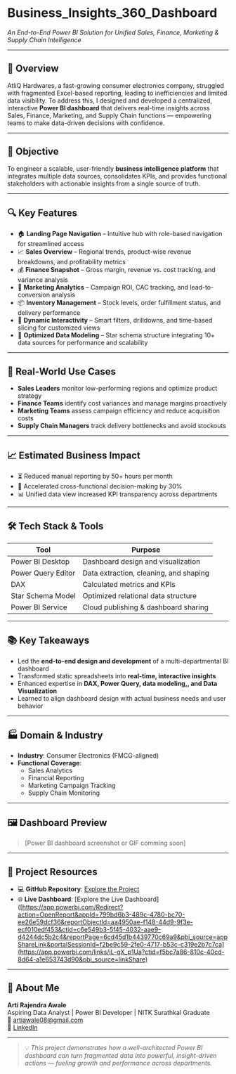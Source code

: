 # Business_Insights_360_Dashboard
*An End-to-End Power BI Solution for Unified Sales, Finance, Marketing & Supply Chain Intelligence*

---

## 📌 Overview  
AtliQ Hardwares, a fast-growing consumer electronics company, struggled with fragmented Excel-based reporting, leading to inefficiencies and limited data visibility. To address this, I designed and developed a centralized, interactive **Power BI dashboard** that delivers real-time insights across Sales, Finance, Marketing, and Supply Chain functions — empowering teams to make data-driven decisions with confidence.

---

## 🎯 Objective  
To engineer a scalable, user-friendly **business intelligence platform** that integrates multiple data sources, consolidates KPIs, and provides functional stakeholders with actionable insights from a single source of truth.

---

## 🔍 Key Features  
- 🏠 **Landing Page Navigation** – Intuitive hub with role-based navigation for streamlined access  
- 📈 **Sales Overview** – Regional trends, product-wise revenue breakdowns, and profitability metrics  
- 💰 **Finance Snapshot** – Gross margin, revenue vs. cost tracking, and variance analysis  
- 📣 **Marketing Analytics** – Campaign ROI, CAC tracking, and lead-to-conversion analysis
- 📦 **Inventory Management** – Stock levels, order fulfillment status, and delivery performance  
- 🔄 **Dynamic Interactivity** – Smart filters, drilldowns, and time-based slicing for customized views  
- 🧩 **Optimized Data Modeling** – Star schema structure integrating 10+ data sources for performance and scalability  

---

## 🧠 Real-World Use Cases  
- **Sales Leaders** monitor low-performing regions and optimize product strategy  
- **Finance Teams** identify cost variances and manage margins proactively  
- **Marketing Teams** assess campaign efficiency and reduce acquisition costs  
- **Supply Chain Managers** track delivery bottlenecks and avoid stockouts  

---

## 📈 Estimated Business Impact  
- ⏳ Reduced manual reporting by 50+ hours per month  
- 🚀 Accelerated cross-functional decision-making by 30%  
- 📊 Unified data view increased KPI transparency across departments  

---

## 🛠️ Tech Stack & Tools

| Tool               | Purpose                                |
|--------------------|----------------------------------------|
| Power BI Desktop   | Dashboard design and visualization     |
| Power Query Editor | Data extraction, cleaning, and shaping |
| DAX                | Calculated metrics and KPIs            |
| Star Schema Model  | Optimized relational data structure    |
| Power BI Service   | Cloud publishing & dashboard sharing   |
---

## 📚 Key Takeaways  
- Led the **end-to-end design and development** of a multi-departmental BI dashboard  
- Transformed static spreadsheets into **real-time, interactive insights**  
- Enhanced expertise in **DAX, Power Query, data modeling,, and Data Visualization**  
- Learned to align dashboard design with actual business needs and user behavior  

---

## 🏭 Domain & Industry  
- **Industry**: Consumer Electronics (FMCG-aligned)  
- **Functional Coverage**:  
  - Sales Analytics  
  - Financial Reporting  
  - Marketing Campaign Tracking  
  - Supply Chain Monitoring  

---

## 🖼️ Dashboard Preview  
> [Power BI dashboard screenshot or GIF comming soon]

---

## 📎 Project Resources  
- 💻 **GitHub Repository**: [Explore the Project](https://github.com/Naveen-S6/Business_Insights_360)  
- 🌐 **Live Dashboard**: [Explore the Live Dashboard]([https://app.powerbi.com/Redirect?action=OpenReport&appId=799bd6b3-489c-4780-bc70-ee26e59dcf36&reportObjectId=aa4950ae-f148-44d9-9f3e-ecf010edf453&ctid=c6e549b3-5f45-4032-aae9-d4244dc5b2c4&reportPage=6cd45d1b4439770c69a9&pbi_source=appShareLink&portalSessionId=f2be9c59-2fe0-4717-b53c-c319e2b7c7ca](https://app.powerbi.com/links/iL-qX_p1Ua?ctid=f5bc7a86-810c-40cd-8d64-a1e653743d90&pbi_source=linkShare)

---

## 👤 About Me  
**Arti Rajendra Awale**  
Aspiring Data Analyst | Power BI Developer | NITK Surathkal Graduate  
📧 artiawale08@gmail.com  
🔗 [LinkedIn](https://www.linkedin.com/in/arti-awale)

---

> 💡 *This project demonstrates how a well-architected Power BI dashboard can turn fragmented data into powerful, insight-driven actions — fueling growth and performance across departments.*
